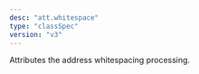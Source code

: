 ```yaml
---
desc: "att.whitespace"
type: "classSpec"
version: "v3"
---
```


Attributes the address whitespacing processing.